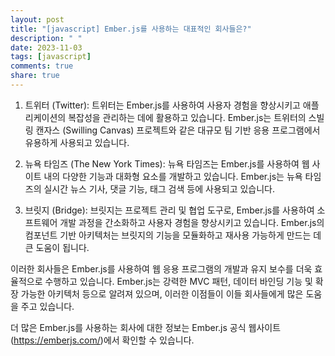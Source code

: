 ```yaml
---
layout: post
title: "[javascript] Ember.js를 사용하는 대표적인 회사들은?"
description: " "
date: 2023-11-03
tags: [javascript]
comments: true
share: true
---
```


1. 트위터 (Twitter): 트위터는 Ember.js를 사용하여 사용자 경험을 향상시키고 애플리케이션의 복잡성을 관리하는 데에 활용하고 있습니다. Ember.js는 트위터의 스빌링 캔자스 (Swilling Canvas) 프로젝트와 같은 대규모 팀 기반 응용 프로그램에서 유용하게 사용되고 있습니다.

2. 뉴욕 타임즈 (The New York Times): 뉴욕 타임즈는 Ember.js를 사용하여 웹 사이트 내의 다양한 기능과 대화형 요소를 개발하고 있습니다. Ember.js는 뉴욕 타임즈의 실시간 뉴스 기사, 댓글 기능, 태그 검색 등에 사용되고 있습니다.

3. 브릿지 (Bridge): 브릿지는 프로젝트 관리 및 협업 도구로, Ember.js를 사용하여 소프트웨어 개발 과정을 간소화하고 사용자 경험을 향상시키고 있습니다. Ember.js의 컴포넌트 기반 아키텍처는 브릿지의 기능을 모듈화하고 재사용 가능하게 만드는 데 큰 도움이 됩니다.

이러한 회사들은 Ember.js를 사용하여 웹 응용 프로그램의 개발과 유지 보수를 더욱 효율적으로 수행하고 있습니다. Ember.js는 강력한 MVC 패턴, 데이터 바인딩 기능 및 확장 가능한 아키텍처 등으로 알려져 있으며, 이러한 이점들이 이들 회사들에게 많은 도움을 주고 있습니다.

더 많은 Ember.js를 사용하는 회사에 대한 정보는 Ember.js 공식 웹사이트 (https://emberjs.com/)에서 확인할 수 있습니다.